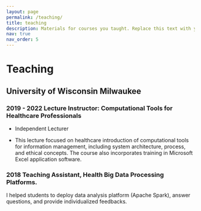 ```yaml
---
layout: page
permalink: /teaching/
title: teaching
description: Materials for courses you taught. Replace this text with your description.
nav: true
nav_order: 5
---
```


# Teaching

## University of Wisconsin Milwaukee

### 2019 - 2022 Lecture Instructor: Computational Tools for Healthcare Professionals

- Independent Lecturer 
  
- This lecture focused on healthcare introduction of computational tools for information management, including system architecture, process, and ethical concepts. The course also incorporates training in Microsoft Excel application software.

### 2018 Teaching Assistant, Health Big Data Processing Platforms. 
I helped students to deploy data analysis platform (Apache Spark), answer questions, and provide individualized feedbacks.


